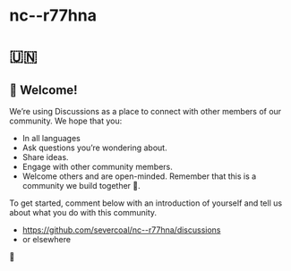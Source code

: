 # nc--r77hna
# 🇺🇳

## 👋 Welcome!
  We’re using Discussions as a place to connect with other members of our community. We hope that you:
  * In all languages
  * Ask questions you’re wondering about.
  * Share ideas.
  * Engage with other community members.
  * Welcome others and are open-minded. Remember that this is a community we
  build together 💪.

  To get started, comment below with an introduction of yourself and tell us about what you do with this community.


  * https://github.com/severcoal/nc--r77hna/discussions  
  * or elsewhere  

🌱